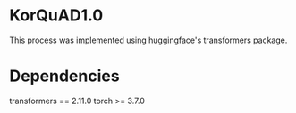 
# KorQuAD1.0 
This process was implemented using huggingface's transformers package.

# Dependencies
transformers == 2.11.0
torch >= 3.7.0

